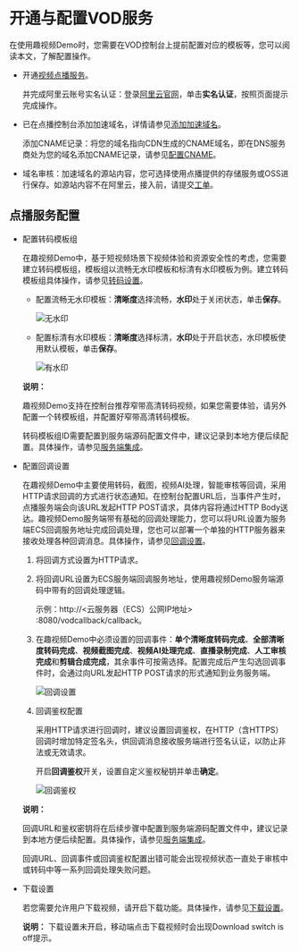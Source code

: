# 开通与配置VOD服务

在使用趣视频Demo时，您需要在VOD控制台上提前配置对应的模板等，您可以阅读本文，了解配置操作。

-   开通[视频点播服务](https://www.aliyun.com/product/vod)。

    并完成阿里云账号实名认证：登录[阿里云官网](https://account.console.aliyun.com/?spm=a2c4g.11186623.2.11.252241abqbKiGM#/auth/home)，单击**实名认证**，按照页面提示完成操作。

-   已在点播控制台添加加速域名，详情请参见[添加加速域名](/intl.zh-CN/控制台指南/域名管理/添加加速域名.md)。

    添加CNAME记录：将您的域名指向CDN生成的CNAME域名，即在DNS服务商处为您的域名添加CNAME记录，请参见[配置CNAME](/intl.zh-CN/控制台指南/域名管理/配置CNAME/阿里云（原万网）解析配置CNAME流程.md)。

-   域名审核：加速域名的源站内容，您可选择使用点播提供的存储服务或OSS进行保存。如源站内容不在阿里云，接入前，请提交[工单](https://selfservice.console.aliyun.com/ticket/createIndex)。


## 点播服务配置

-   配置转码模板组

    在趣视频Demo中，基于短视频场景下视频体验和资源安全性的考虑，您需要建立转码模板组，模板组以流畅无水印模板和标清有水印模板为例。建立转码模板组具体操作，请参见[转码设置](/intl.zh-CN/控制台指南/配置管理/转码设置.md)。

    -   配置流畅无水印模板：**清晰度**选择流畅，**水印**处于关闭状态，单击**保存**。

        ![无水印](https://static-aliyun-doc.oss-accelerate.aliyuncs.com/assets/img/zh-CN/4412366061/p186085.png)

    -   配置标清有水印模板：**清晰度**选择标清，**水印**处于开启状态，水印模板使用默认模板，单击**保存**。

        ![有水印](https://static-aliyun-doc.oss-accelerate.aliyuncs.com/assets/img/zh-CN/4412366061/p186086.png)

    **说明：**

    趣视频Demo支持在控制台推荐窄带高清转码视频，如果您需要体验，请另外配置一个转模板组，并配置好窄带高清转码模板。

    转码模板组ID需要配置到服务端源码配置文件中，建议记录到本地方便后续配置。具体操作，请参见[服务端集成](/intl.zh-CN/趣视频解决方案/服务端集成.md)。

-   配置回调设置

    在趣视频Demo中主要使用转码，截图，视频AI处理，智能审核等回调，采用HTTP请求回调的方式进行状态通知。在控制台配置URL后，当事件产生时，点播服务端会向该URL发起HTTP POST请求，具体内容将通过HTTP Body送达。趣视频Demo服务端带有基础的回调处理能力，您可以将URL设置为服务端ECS回调服务地址完成回调处理，您也可以部署一个单独的HTTP服务器来接收处理各种回调消息。具体操作，请参见[回调设置](/intl.zh-CN/控制台指南/配置管理/回调设置.md)。

    1.  将回调方式设置为HTTP请求。
    2.  将回调URL设置为ECS服务端回调服务地址，使用趣视频Demo服务端源码中带有的回调处理逻辑。

        示例：http://<云服务器（ECS）公网IP地址\> :8080/vodcallback/callback。

    3.  在趣视频Demo中必须设置的回调事件：**单个清晰度转码完成**、**全部清晰度转码完成**、**视频截图完成**、**视频AI处理完成**、**直播录制完成**、**人工审核完成**和**剪辑合成完成**，其余事件可按需选择。配置完成后产生勾选回调事件时，会通过向URL发起HTTP POST请求的形式通知到业务服务端。

        ![回调设置](https://static-aliyun-doc.oss-accelerate.aliyuncs.com/assets/img/zh-CN/4412366061/p186087.png)

    4.  回调鉴权配置

        采用HTTP请求进行回调时，建议设置回调鉴权，在HTTP（含HTTPS）回调时增加特定签名头，供回调消息接收服务端进行签名认证，以防止非法或无效请求。

        开启**回调鉴权**开关，设置自定义鉴权秘钥并单击**确定**。

        ![回调鉴权](https://static-aliyun-doc.oss-accelerate.aliyuncs.com/assets/img/zh-CN/4412366061/p186088.png)

    **说明：**

    回调URL和鉴权密钥将在后续步骤中配置到服务端源码配置文件中，建议记录到本地方便后续配置。具体操作，请参见[服务端集成](/intl.zh-CN/趣视频解决方案/服务端集成.md)。

    回调URL、回调事件或回调鉴权配置出错可能会出现视频状态一直处于审核中或转码中等一系列回调处理失败问题。

-   下载设置

    若您需要允许用户下载视频，请开启下载功能。具体操作，请参见[下载设置](/intl.zh-CN/控制台指南/域名管理/下载设置.md)。

    **说明：** 下载设置未开启，移动端点击下载视频时会出现Download switch is off提示。


